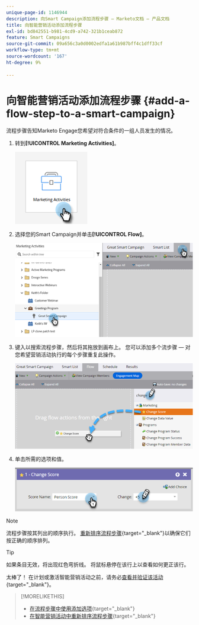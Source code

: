 ```yaml
---
unique-page-id: 1146944
description: 向Smart Campaign添加流程步骤 — Marketo文档 — 产品文档
title: 向智能营销活动添加流程步骤
exl-id: bd842551-b981-4cd9-a742-321b1ceab872
feature: Smart Campaigns
source-git-commit: 09a656c3a0d0002edfa1a61b987bff4c1dff33cf
workflow-type: tm+mt
source-wordcount: '167'
ht-degree: 9%

---
```


# 向智能营销活动添加流程步骤 {#add-a-flow-step-to-a-smart-campaign}

流程步骤告知Marketo Engage您希望对符合条件的一组人员发生的情况。

1. 转到&#x200B;**[!UICONTROL Marketing Activities]**。

   ![](assets/add-a-flow-step-to-a-smart-campaign-1.png)

1. 选择您的Smart Campaign并单击&#x200B;**[!UICONTROL Flow]**。

   ![](assets/add-a-flow-step-to-a-smart-campaign-2.png)

1. 键入以搜索流程步骤，然后将其拖放到画布上。 您可以添加多个流步骤 — 对您希望营销活动执行的每个步骤重复此操作。

   ![](assets/add-a-flow-step-to-a-smart-campaign-3.png)

1. 单击所需的选项和值。

   ![](assets/add-a-flow-step-to-a-smart-campaign-4.png)

>[!NOTE]
>
>流程步骤按其列出的顺序执行。 [重新排序流程步骤](/help/marketo/product-docs/core-marketo-concepts/smart-campaigns/flow-actions/reorder-the-flow-steps-in-a-smart-campaign.md){target="_blank"}以确保它们按正确的顺序排列。

>[!TIP]
>
>如果条目无效，将出现红色弯折线。 将鼠标悬停在该行上以查看如何更正该行。

太棒了！ 在计划或激活智能营销活动之前，请务必[查看并验证该活动](/help/marketo/product-docs/core-marketo-concepts/smart-campaigns/creating-a-smart-campaign/smart-campaign-checklist.md){target="_blank"}。

>[!MORELIKETHIS]
>
>* [在流程步骤中使用添加选项](/help/marketo/product-docs/core-marketo-concepts/smart-campaigns/flow-actions/use-add-choice-in-a-flow-step.md){target="_blank"}
>* [在智能营销活动中重新排序流程步骤](/help/marketo/product-docs/core-marketo-concepts/smart-campaigns/flow-actions/reorder-the-flow-steps-in-a-smart-campaign.md){target="_blank"}
